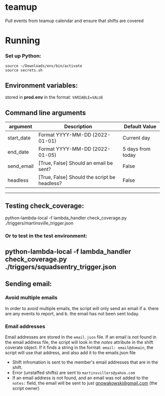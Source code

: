 # teamup
Pull events from teamup calendar and ensure that shifts are covered


# Running
### Set up Python:
```
source ~/Downloads/env/bin/activate
source secrets.sh
```


## Environment variables:
stored in **prod.env** in the format: ```VARIABLE=VALUE```

## Command line arguments
|argument|Description|Default Value|
|-|-|-|
|start_date|Format YYYY-MM-DD (2022-01-01)|Current day|
|end_date|Format YYYY-MM-DD (2022-01-05)|5 days from today|
|send_email|[True, False] Should an email be sent?|False|
|headless|[True, False] Should the script be headless?|False|

---
## Testing check_coverage:
python-lambda-local -f lambda_handler check_coverage.py ./triggers/martinsville_trigger.json

### Or to test in the test environment:
python-lambda-local -f lambda_handler check_coverage.py ./triggers/squadsentry_trigger.json
--- 

## Sending email:
### Avoid multiple emails
In order to avoid multiple emails, the script will only send an email if a. there are any events to report, and b. the email has not been sent today.

### Email addresses
Email addresses are stored in the ```email.json``` file.  If an email is not found in the email address file, the script will look in the *notes* attribute in the shift
coverate object.  If it finds a string in the format: ```email: email@domain```, the script will use that address, and also add it to the emails.json file

* Shift infromation is sent to the member's email addresses that are in the shift.  
* Error (unstaffed shifts) are sent to ```martinsvillers@yahoo.com```
* If an email address is not found, and an email was not added to the ```notes:``` field, the email will be sent to just gnowakowski@gmail.com (the script owner)

